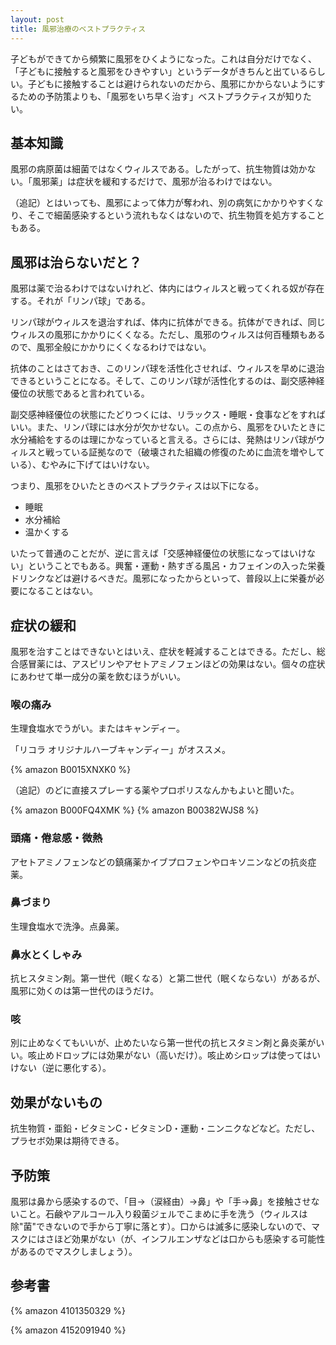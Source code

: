 ```yaml
---
layout: post
title: 風邪治療のベストプラクティス
---
```


子どもができてから頻繁に風邪をひくようになった。これは自分だけでなく、「子どもに接触すると風邪をひきやすい」というデータがきちんと出ているらしい。子どもに接触することは避けられないのだから、風邪にかからないようにするための予防策よりも、「風邪をいち早く治す」ベストプラクティスが知りたい。

## 基本知識

風邪の病原菌は細菌ではなくウィルスである。したがって、抗生物質は効かない。「風邪薬」は症状を緩和するだけで、風邪が治るわけではない。

（追記）とはいっても、風邪によって体力が奪われ、別の病気にかかりやすくなり、そこで細菌感染するという流れもなくはないので、抗生物質を処方することもある。

## 風邪は治らないだと？

風邪は薬で治るわけではないけれど、体内にはウィルスと戦ってくれる奴が存在する。それが「リンパ球」である。

リンパ球がウィルスを退治すれば、体内に抗体ができる。抗体ができれば、同じウィルスの風邪にかかりにくくなる。ただし、風邪のウィルスは何百種類もあるので、風邪全般にかかりにくくなるわけではない。

抗体のことはさておき、このリンパ球を活性化させれば、ウィルスを早めに退治できるということになる。そして、このリンパ球が活性化するのは、副交感神経優位の状態であると言われている。

副交感神経優位の状態にたどりつくには、リラックス・睡眠・食事などをすればいい。また、リンパ球には水分が欠かせない。この点から、風邪をひいたときに水分補給をするのは理にかなっていると言える。さらには、発熱はリンパ球がウィルスと戦っている証拠なので（破壊された組織の修復のために血流を増やしている）、むやみに下げてはいけない。

つまり、風邪をひいたときのベストプラクティスは以下になる。

* 睡眠
* 水分補給
* 温かくする

いたって普通のことだが、逆に言えば「交感神経優位の状態になってはいけない」ということでもある。興奮・運動・熱すぎる風呂・カフェインの入った栄養ドリンクなどは避けるべきだ。風邪になったからといって、普段以上に栄養が必要になることはない。

## 症状の緩和

風邪を治すことはできないとはいえ、症状を軽減することはできる。ただし、総合感冒薬には、アスピリンやアセトアミノフェンほどの効果はない。個々の症状にあわせて単一成分の薬を飲むほうがいい。

### 喉の痛み

生理食塩水でうがい。またはキャンディー。

「リコラ オリジナルハーブキャンディー」がオススメ。

{% amazon B0015XNXK0 %}

（追記）のどに直接スプレーする薬やプロポリスなんかもよいと聞いた。

{% amazon B000FQ4XMK %}
{% amazon B00382WJS8 %}

### 頭痛・倦怠感・微熱

アセトアミノフェンなどの鎮痛薬かイブプロフェンやロキソニンなどの抗炎症薬。

### 鼻づまり

生理食塩水で洗浄。点鼻薬。

### 鼻水とくしゃみ

抗ヒスタミン剤。第一世代（眠くなる）と第二世代（眠くならない）があるが、風邪に効くのは第一世代のほうだけ。

### 咳

別に止めなくてもいいが、止めたいなら第一世代の抗ヒスタミン剤と鼻炎薬がいい。咳止めドロップには効果がない（高いだけ）。咳止めシロップは使ってはいけない（逆に悪化する）。

## 効果がないもの

抗生物質・亜鉛・ビタミンC・ビタミンD・運動・ニンニクなどなど。ただし、プラセボ効果は期待できる。

## 予防策

風邪は鼻から感染するので、「目→（涙経由）→鼻」や「手→鼻」を接触させないこと。石鹸やアルコール入り殺菌ジェルでこまめに手を洗う（ウィルスは除"菌"できないので手から丁寧に落とす）。口からは滅多に感染しないので、マスクにはさほど効果がない（が、インフルエンザなどは口からも感染する可能性があるのでマスクしましょう）。

## 参考書

{% amazon 4101350329 %}

{% amazon 4152091940 %}
